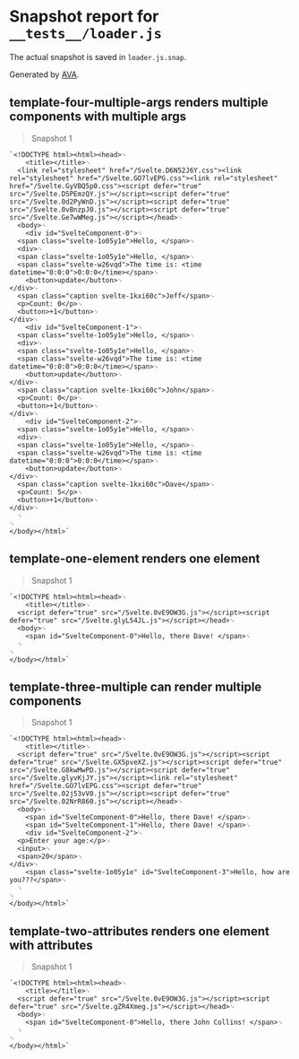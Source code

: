 # Snapshot report for `__tests__/loader.js`

The actual snapshot is saved in `loader.js.snap`.

Generated by [AVA](https://ava.li).

## template-four-multiple-args renders multiple components with multiple args

> Snapshot 1

    `<!DOCTYPE html><html><head>␊
        <title></title>␊
      <link rel="stylesheet" href="/Svelte.D6N52J6Y.css"><link rel="stylesheet" href="/Svelte.GO7lvEPG.css"><link rel="stylesheet" href="/Svelte.GyVBQ5p0.css"><script defer="true" src="/Svelte.D5PEmzQY.js"></script><script defer="true" src="/Svelte.0d2PyWnD.js"></script><script defer="true" src="/Svelte.0vBnzpJ0.js"></script><script defer="true" src="/Svelte.Ge7wWMeg.js"></script></head>␊
      <body>␊
        <div id="SvelteComponent-0">␊
      <span class="svelte-1o05y1e">Hello, </span>␊
      <div>␊
      <span class="svelte-1o05y1e">Hello, </span>␊
      <span class="svelte-w26vqd">The time is: <time datetime="0:0:0">0:0:0</time></span>␊
    	<button>update</button>␊
    </div>␊
      <span class="caption svelte-1kxi60c">Jeff</span>␊
      <p>Count: 0</p>␊
      <button>+1</button>␊
    </div>␊
        <div id="SvelteComponent-1">␊
      <span class="svelte-1o05y1e">Hello, </span>␊
      <div>␊
      <span class="svelte-1o05y1e">Hello, </span>␊
      <span class="svelte-w26vqd">The time is: <time datetime="0:0:0">0:0:0</time></span>␊
    	<button>update</button>␊
    </div>␊
      <span class="caption svelte-1kxi60c">John</span>␊
      <p>Count: 0</p>␊
      <button>+1</button>␊
    </div>␊
        <div id="SvelteComponent-2">␊
      <span class="svelte-1o05y1e">Hello, </span>␊
      <div>␊
      <span class="svelte-1o05y1e">Hello, </span>␊
      <span class="svelte-w26vqd">The time is: <time datetime="0:0:0">0:0:0</time></span>␊
    	<button>update</button>␊
    </div>␊
      <span class="caption svelte-1kxi60c">Dave</span>␊
      <p>Count: 5</p>␊
      <button>+1</button>␊
    </div>␊
      ␊
    ␊
    </body></html>`

## template-one-element renders one element

> Snapshot 1

    `<!DOCTYPE html><html><head>␊
        <title></title>␊
      <script defer="true" src="/Svelte.0vE9OW3G.js"></script><script defer="true" src="/Svelte.glyL54JL.js"></script></head>␊
      <body>␊
        <span id="SvelteComponent-0">Hello, there Dave! </span>␊
      ␊
    ␊
    </body></html>`

## template-three-multiple can render multiple components

> Snapshot 1

    `<!DOCTYPE html><html><head>␊
        <title></title>␊
      <script defer="true" src="/Svelte.0vE9OW3G.js"></script><script defer="true" src="/Svelte.GX5pveXZ.js"></script><script defer="true" src="/Svelte.G8kwMwPD.js"></script><script defer="true" src="/Svelte.glyvKjJY.js"></script><link rel="stylesheet" href="/Svelte.GO7lvEPG.css"><script defer="true" src="/Svelte.02j53vV0.js"></script><script defer="true" src="/Svelte.02NrR860.js"></script></head>␊
      <body>␊
        <span id="SvelteComponent-0">Hello, there Dave! </span>␊
        <span id="SvelteComponent-1">Hello, there Dave! </span>␊
        <div id="SvelteComponent-2">␊
      <p>Enter your age:</p>␊
      <input>␊
      <span>20</span>␊
    </div>␊
        <span class="svelte-1o05y1e" id="SvelteComponent-3">Hello, how are you???</span>␊
      ␊
    ␊
    </body></html>`

## template-two-attributes renders one element with attributes

> Snapshot 1

    `<!DOCTYPE html><html><head>␊
        <title></title>␊
      <script defer="true" src="/Svelte.0vE9OW3G.js"></script><script defer="true" src="/Svelte.gZR4Xmeg.js"></script></head>␊
      <body>␊
        <span id="SvelteComponent-0">Hello, there John Collins! </span>␊
      ␊
    ␊
    </body></html>`

